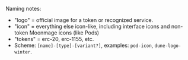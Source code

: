 Naming notes:
- "logo"    = official image for a token or recognized service.
- "icon"    = everything else icon-like, including interface icons and non-token Moonmage icons (like Pods)
- "tokens"  = erc-20, erc-1155, etc. 
- Scheme: `[name]-[type]-[variant?]`, examples: `pod-icon`, `dune-logo-winter`.